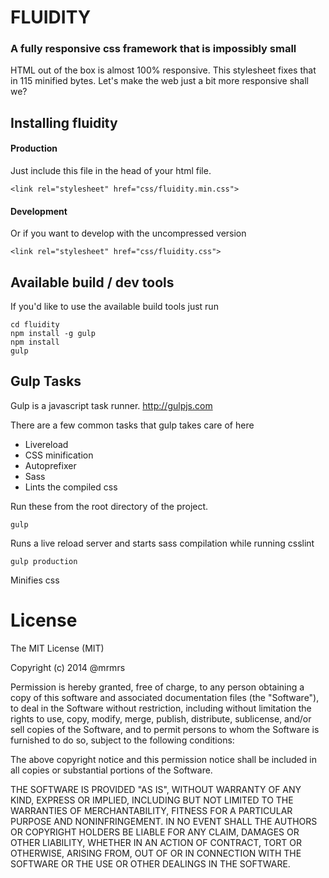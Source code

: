# FLUIDITY

### A fully responsive css framework that is impossibly small

HTML out of the box is almost 100% responsive.
This stylesheet fixes that in 115 minified bytes.
Let's make the web just a bit more responsive shall we?

## Installing fluidity

#### Production

Just include this file in the head of your html file.
```
<link rel="stylesheet" href="css/fluidity.min.css">
```

#### Development

Or if you want to develop with the uncompressed version
```
<link rel="stylesheet" href="css/fluidity.css">
```

## Available build / dev tools

If you'd like to use the available build tools just run

```
cd fluidity
npm install -g gulp
npm install
gulp
```

## Gulp Tasks

Gulp is a javascript task runner.
http://gulpjs.com

There are a few common tasks that gulp takes care of here
* Livereload
* CSS minification
* Autoprefixer
* Sass
* Lints the compiled css

Run these from the root directory of the project.

```
gulp
```
Runs a live reload server and starts sass compilation while running csslint

```
gulp production
```
Minifies css


# License

The MIT License (MIT)

Copyright (c) 2014 @mrmrs

Permission is hereby granted, free of charge, to any person obtaining a copy
of this software and associated documentation files (the "Software"), to deal
in the Software without restriction, including without limitation the rights
to use, copy, modify, merge, publish, distribute, sublicense, and/or sell
copies of the Software, and to permit persons to whom the Software is
furnished to do so, subject to the following conditions:

The above copyright notice and this permission notice shall be included in
all copies or substantial portions of the Software.

THE SOFTWARE IS PROVIDED "AS IS", WITHOUT WARRANTY OF ANY KIND, EXPRESS OR
IMPLIED, INCLUDING BUT NOT LIMITED TO THE WARRANTIES OF MERCHANTABILITY,
FITNESS FOR A PARTICULAR PURPOSE AND NONINFRINGEMENT. IN NO EVENT SHALL THE
AUTHORS OR COPYRIGHT HOLDERS BE LIABLE FOR ANY CLAIM, DAMAGES OR OTHER
LIABILITY, WHETHER IN AN ACTION OF CONTRACT, TORT OR OTHERWISE, ARISING FROM,
OUT OF OR IN CONNECTION WITH THE SOFTWARE OR THE USE OR OTHER DEALINGS IN
THE SOFTWARE.

